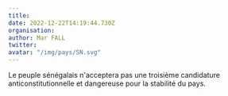 ```yaml
---
title: 
date: 2022-12-22T14:19:44.730Z
organisation: 
author: Mar FALL 
twitter: 
avatar: "/img/pays/SN.svg"
---
```


Le peuple sénégalais n'acceptera pas une troisième candidature anticonstitutionnelle et dangereuse pour la stabilité du pays. 